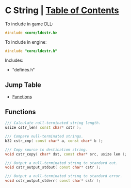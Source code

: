 <!--
 * Description:  C string documentation
 * Author:       Alicia Amarilla (smushyaa@gmail.com)
 * File Created: September 05, 2023
-->

# C String | [Table of Contents](./toc.md)

To include in game DLL:
```cpp
#include <core/ldcstr.h>
```

To include in engine:
```cpp
#include "core/ldcstr.h"
```

Includes:
- "defines.h"

## Jump Table
- [Functions](#functions)

## Functions

```cpp
/// Calculate null-terminated string length.
usize cstr_len( const char* cstr );
```
```cpp
/// Compare null-terminated strings.
b32 cstr_cmp( const char* a, const char* b );
```
```cpp
/// Copy source to destination string.
void cstr_copy( char* dst, const char* src, usize len );
```
```cpp
/// Output a null-terminated string to standard out.
void cstr_output_stdout( const char* cstr );
```
```cpp
/// Output a null-terminated string to standard error.
void cstr_output_stderr( const char* cstr );
```

